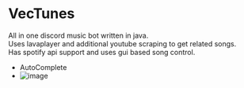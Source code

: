 # VecTunes
All in one discord music bot written in java.  
Uses lavaplayer and additional youtube scraping to get related songs.  
Has spotify api support and uses gui based song control.

- AutoComplete  
- ![image](https://github.com/MrF1yn/VecTunes/assets/86141373/e6d67d29-65c7-4801-baf8-13992de7d3e3)

